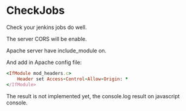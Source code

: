 # CheckJobs
Check your jenkins jobs do well.

The server CORS will be enable.

Apache server have include_module on.

And add in Apache config file:

```ruby
<IfModule mod_headers.c>
    Header set Access-Control-Allow-Origin: *
</IfModule>
```

The result is not implemented yet, the console.log result on javascript console.
